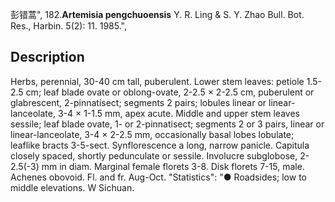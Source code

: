 彭错蒿",
182.**Artemisia pengchuoensis** Y. R. Ling & S. Y. Zhao Bull. Bot. Res., Harbin. 5(2): 11. 1985.",

## Description
Herbs, perennial, 30-40 cm tall, puberulent. Lower stem leaves: petiole 1.5-2.5 cm; leaf blade ovate or oblong-ovate, 2-2.5 × 2-2.5 cm, puberulent or glabrescent, 2-pinnatisect; segments 2 pairs; lobules linear or linear-lanceolate, 3-4 × 1-1.5 mm, apex acute. Middle and upper stem leaves sessile; leaf blade ovate, 1- or 2-pinnatisect; segments 2 or 3 pairs, linear or linear-lanceolate, 3-4 × 2-2.5 mm, occasionally basal lobes lobulate; leaflike bracts 3-5-sect. Synflorescence a long, narrow panicle. Capitula closely spaced, shortly pedunculate or sessile. Involucre subglobose, 2-2.5(-3) mm in diam. Marginal female florets 3-8. Disk florets 7-15, male. Achenes obovoid. Fl. and fr. Aug-Oct.
  "Statistics": "● Roadsides; low to middle elevations. W Sichuan.
